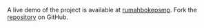 A live demo of the project is available at [rumahbokepsmp](https://rumahbokepsmp.pages.dev/).
Fork the [repository](https://github.com/jojtoview) on GitHub.